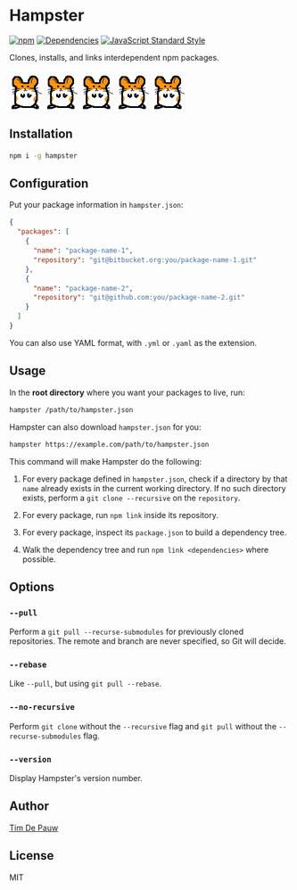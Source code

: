 # Hampster

[![npm](https://img.shields.io/npm/v/hampster.svg)](https://www.npmjs.com/package/hampster) [![Dependencies](https://img.shields.io/david/timdp/hampster.svg)](https://david-dm.org/timdp/hampster) [![JavaScript Standard Style](https://img.shields.io/badge/code%20style-standard-brightgreen.svg)](https://github.com/feross/standard)

Clones, installs, and links interdependent npm packages.

![Hampster](hampster.gif) ![Hampster](hampster.gif) ![Hampster](hampster.gif) ![Hampster](hampster.gif) ![Hampster](hampster.gif)

## Installation

```bash
npm i -g hampster
```

## Configuration

Put your package information in `hampster.json`:

```json
{
  "packages": [
    {
      "name": "package-name-1",
      "repository": "git@bitbucket.org:you/package-name-1.git"
    },
    {
      "name": "package-name-2",
      "repository": "git@github.com:you/package-name-2.git"
    }
  ]
}
```

You can also use YAML format, with `.yml` or `.yaml` as the extension.

## Usage

In the **root directory** where you want your packages to live, run:

```bash
hampster /path/to/hampster.json
```

Hampster can also download `hampster.json` for you:

```bash
hampster https://example.com/path/to/hampster.json
```

This command will make Hampster do the following:

1.  For every package defined in `hampster.json`, check if a directory by that
    `name` already exists in the current working directory. If no such directory
    exists, perform a `git clone --recursive` on the `repository`.

2.  For every package, run `npm link` inside its repository.

3.  For every package, inspect its `package.json` to build a dependency tree.

4.  Walk the dependency tree and run `npm link <dependencies>` where possible.

## Options

### `--pull`

Perform a `git pull --recurse-submodules` for previously cloned repositories.
The remote and branch are never specified, so Git will decide.

### `--rebase`

Like `--pull`, but using `git pull --rebase`.

### `--no-recursive`

Perform `git clone` without the `--recursive` flag and `git pull` without the
`--recurse-submodules` flag.

### `--version`

Display Hampster's version number.

## Author

[Tim De Pauw](https://tmdpw.eu/)

## License

MIT
